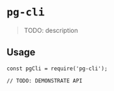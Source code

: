 # `pg-cli`

> TODO: description

## Usage

```
const pgCli = require('pg-cli');

// TODO: DEMONSTRATE API
```
